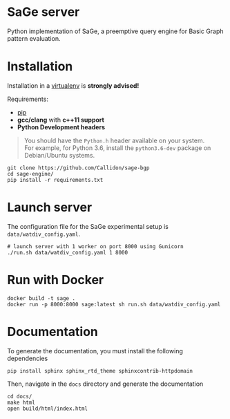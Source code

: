 # SaGe server
Python implementation of SaGe, a preemptive query engine for Basic Graph pattern evaluation.

# Installation

Installation in a [virtualenv](https://virtualenv.pypa.io/en/stable/) is **strongly advised!**

Requirements:
* [pip](https://pip.pypa.io/en/stable/)
* **gcc/clang** with **c++11 support**
* **Python Development headers**
> You should have the `Python.h` header available on your system.   
> For example, for Python 3.6, install the `python3.6-dev` package on Debian/Ubuntu systems.

```
git clone https://github.com/Callidon/sage-bgp
cd sage-engine/
pip install -r requirements.txt
```

# Launch server

The configuration file for the SaGe experimental setup is `data/watdiv_config.yaml`.

```
# launch server with 1 worker on port 8000 using Gunicorn
./run.sh data/watdiv_config.yaml 1 8000
```

# Run with Docker

```
docker build -t sage .
docker run -p 8000:8000 sage:latest sh run.sh data/watdiv_config.yaml
```

# Documentation

To generate the documentation, you must install the following dependencies
```
pip install sphinx sphinx_rtd_theme sphinxcontrib-httpdomain
```

Then, navigate in the `docs` directory and generate the documentation
```
cd docs/
make html
open build/html/index.html
```
